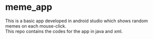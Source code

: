 # meme_app
This is a basic app developed in android studio which shows random memes on each mouse-click.</br>
This repo contains the codes for the app in java and xml.
